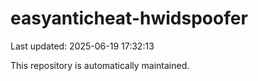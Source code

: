 # easyanticheat-hwidspoofer

Last updated: 2025-06-19 17:32:13

This repository is automatically maintained.
